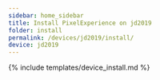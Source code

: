 ```yaml
---
sidebar: home_sidebar
title: Install PixelExperience on jd2019
folder: install
permalink: /devices/jd2019/install/
device: jd2019
---
```

{% include templates/device_install.md %}
